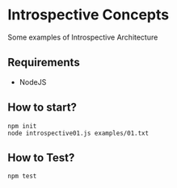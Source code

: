 # Introspective Concepts
Some examples of Introspective Architecture

## Requirements
  * NodeJS

## How to start?
```
npm init
node introspective01.js examples/01.txt
```

## How to Test?
```
npm test
```